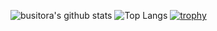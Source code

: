 ![busitora's github stats](https://github-readme-stats.vercel.app/api?username=busitora&count_private=true&show_icons=true&theme=radical)
![Top Langs](https://github-readme-stats.vercel.app/api/top-langs/?username=busitora&theme=radical)
[![trophy](https://github-profile-trophy.vercel.app/?username=busitora&column=7)](https://github.com/busitora/github-profile-trophy)

